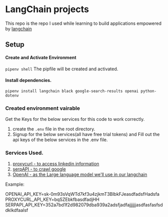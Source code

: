 # LangChain projects
This repo is the repo I used while learning to build applications empowered by [langchain](https://python.langchain.com/docs/get_started/installation)

## Setup
#### Create and Activate Environment
```pipenv shell```
The pipfile will be created and activated.
#### Install dependencies.
```pipenv install langchain black google-search-results openai python-dotenv```

### Created environment vairable
Get the Keys for the below services for this code to work correctly.
1. create the ````.env```` file in the root directory.
2. Signup for the below services(all have free trial tokens) and Fill out the api keys of the below services in the .env file.
  ### Services Used.
1. [proxycurl - to access linkedin information](https://nubela.co/proxycurl/auth/register) 
2. [serpAPI -  to crawl google](https://serpapi.com/dashboard)
3. [OpenAI - as the Large language model we'll use in our langchain](https://platform.openai.com/)

Example: 

OPENAI_API_KEY=sk-0m93sVqWTd7kf3u4zjkmT3BlbkFJeasdfadsfHadsfa
PROXYCURL_API_KEY=bqSZEbkfbasdfadjHH
SERPAPI_API_KEY=352a7bd1f2d982079dba939a2adsfjadfajjjjjjasdfasfasfsddklkdfaalsf